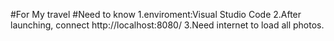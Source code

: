 #For My travel
#Need to know
  1.enviroment:Visual Studio Code
  2.After launching, connect http://localhost:8080/
  3.Need internet to load all photos.
